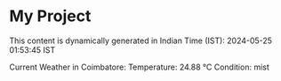 # My Project

This content is dynamically generated in Indian Time (IST): 2024-05-25 01:53:45 IST


Current Weather in Coimbatore:
Temperature: 24.88 °C
Condition: mist
